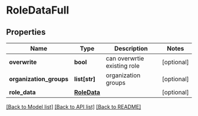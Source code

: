 # RoleDataFull

## Properties
Name | Type | Description | Notes
------------ | ------------- | ------------- | -------------
**overwrite** | **bool** | can overwrtie existing role | [optional] 
**organization_groups** | **list[str]** | organization groups | [optional] 
**role_data** | [**RoleData**](RoleData.md) |  | [optional] 

[[Back to Model list]](../README.md#documentation-for-models) [[Back to API list]](../README.md#documentation-for-api-endpoints) [[Back to README]](../README.md)

